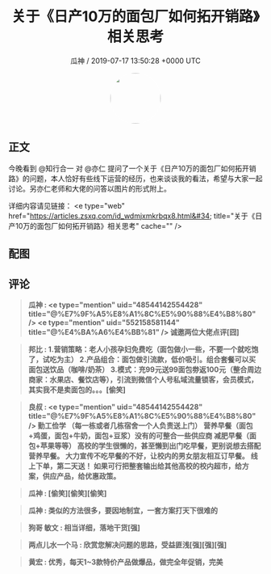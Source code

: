 <h1 align="center">关于《日产10万的面包厂如何拓开销路》相关思考</h1>
<p align="center">
    <a>瓜神 / 2019-07-17 13:50:28 &#43;0000 UTC</a>
</p>

<div align="center">
    <img src="https://images.zsxq.com/Fs5yhH2v_4o21PcHLek_mQvwSB7d?e=1590940799&amp;token=kIxbL07-8jAj8w1n4s9zv64FuZZNEATmlU_Vm6zD:Zpahbv_FnCTP4AADXmha5MdkDrw=" width="100" height="100" style="border:1px solid;border-radius:50%; color:#ffffff"/>
</div>

## 正文

<div>
今晚看到 @知行合一 对 @亦仁 提问了一个关于《日产10万的面包厂如何拓开销路》的问题，本人恰好有些线下运营的经历，也来谈谈我的看法，希望与大家一起讨论。另亦仁老师和大佬的问答以图片的形式附上。

详细内容请见链接：
&lt;e type=&#34;web&#34; href=&#34;https://articles.zsxq.com/id_wdmjxmkrbqx8.html&#34; title=&#34;关于《日产10万的面包厂如何拓开销路》相关思考&#34; cache=&#34;&#34; /&gt;
</div>

## 配图
<div class="image" align="center">

</div>

## 评论

<div align="left">
<div>

<blockquote >
<span> <strong>瓜神 : &lt;e type=&#34;mention&#34; uid=&#34;48544142554428&#34; title=&#34;@%E7%9F%A5%E8%A1%8C%E5%90%88%E4%B8%80&#34; /&gt; &lt;e type=&#34;mention&#34; uid=&#34;552158581144&#34; title=&#34;@%E4%BA%A6%E4%BB%81&#34; /&gt; 诚邀两位大佬点评[囧] </strong></span>
</blockquote>

<blockquote >
<span> <strong>邦比 : 1.营销策略：老人小孩孕妇免费吃（面包做小一些，不要一个就吃饱了，试吃为主）
2.产品组合：面包做引流款，低价吸引。组合套餐可以买面包送饮品（咖啡/奶茶）
3.模式：充99元送99面包劵返100元（整合周边商家：水果店、餐饮店等），引流到微信个人号私域流量锁客，会员模式，其实我不是卖面包的。。。[偷笑] </strong></span>
</blockquote>

<blockquote >
<span> <strong>良叔 : &lt;e type=&#34;mention&#34; uid=&#34;48544142554428&#34; title=&#34;@%E7%9F%A5%E8%A1%8C%E5%90%88%E4%B8%80&#34; /&gt; 勤工俭学 （每一栋或者几栋宿舍一个人负责送上门）
营养早餐（面包&#43;鸡蛋，面包&#43;牛奶，面包&#43;豆浆）没有的可整合一些供应商
减肥早餐（面包&#43;苹果等等）
高校的学生很懒的，甚至懒到出门吃早餐，更别说想去搭配营养早餐。
大力宣传不吃早餐的不好，让校内的男女朋友相互订早餐。
线上下单，第二天送！
如果可行把整套输出给其他高校的校内超市，给方案，供应产品，给优惠政策。 </strong></span>
</blockquote>

<blockquote >
<span> <strong>瓜神 : [偷笑][偷笑][偷笑] </strong></span>
</blockquote>

<blockquote >
<span> <strong>瓜神 : 类似的方法很多，要因地制宜，一套方案打天下很难的 </strong></span>
</blockquote>

<blockquote >
<span> <strong>狗哥 敏文 : 相当详细，落地干货[强] </strong></span>
</blockquote>

<blockquote >
<span> <strong>两点儿水一个马 : 欣赏您解决问题的思路，受益匪浅[强][强][强] </strong></span>
</blockquote>

<blockquote >
<span> <strong>黄宏 : 优秀，每天1~3款特价产品做爆品，做完全年促销，完美 </strong></span>
</blockquote>

</div>
</div>